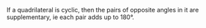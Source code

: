 If a quadrilateral is cyclic, then the pairs of opposite angles in it
are supplementary, ie each pair adds up to 180°.
